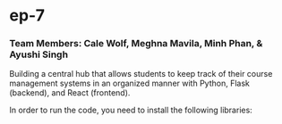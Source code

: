 # ep-7

### Team Members: Cale Wolf, Meghna Mavila, Minh Phan, & Ayushi Singh

Building a central hub that allows students to keep track of their course management systems in an organized manner with Python, Flask (backend), and React (frontend).

In order to run the code, you need to install the following libraries:
